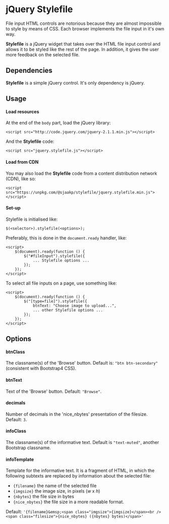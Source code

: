 jQuery Stylefile
================

File input HTML controls are notorious because they are almost impossible to style by means of CSS. Each browser implements the file input in it's own way. 

**Stylefile** is a jQuery widget that takes over the HTML file input control and allows it to be styled like the rest of the page. In addition, it gives the user more feedback on the selected file.

## Dependencies ##

**Stylefile** is a simple jQuery control. It's only dependency is jQuery.

## Usage ##

#### Load resources ####

At the end of the `body` part, load the jQuery library:
 
    <script src="http://code.jquery.com/jquery-2.1.1.min.js"></script>
    
And the **Stylefile** code:

    <script src="jquery.stylefile.js"></script>
    
#### Load from CDN ####

You may also load the **Stylefile** code from a content distribution network (CDN), like so:

    <script src="https://unpkg.com/@sjaakp/stylefile/jquery.stylefile.min.js"></script>


#### Set-up ####

Stylefile is initialised like:

    $(<selector>).stylefile(<options>);

Preferably, this is done in the `document.ready` handler, like:

    <script>
        $(document).ready(function () {
            $("#fileInput").stylefile({
                ... Stylefile options ...
            });
        });
    </script>

To select all file inputs on a page, use something like:

    <script>
        $(document).ready(function () {
            $("[type=file]").stylefile({
				btnText: "Choose image to upload...",
                ... other Stylefile options ...
            });
        });
    </script>
 
## Options ##

#### btnClass ####

The classname(s) of the 'Browse' button. Default is: `"btn btn-secondary"` (consistent with Bootstrap4 CSS).

#### btnText ####

Text of the 'Browse' button. Default: `"Browse"`.

#### decimals ####

Number of decimals in the 'nice_nbytes' presentation of the filesize. Default: `3`.

#### infoClass ####

The classname(s) of the informative text. Default is `"text-muted"`, another Bootstrap classname.

#### infoTemplate ####

Template for the informative text. It is a fragment of HTML, in which the following subtexts are replaced by information about the selected file:

- `{filename}` the name of the selected file
- `{imgsize}`	the image size, in pixels (*w* x *h*)
- `{nbytes}` the file size in bytes
- `{nice_nbytes}` the file size in a more readable format.

Default: `'{filename}&emsp;<span class="imgsize">{imgsize}</span><br /><span class="filesize">{nice_nbytes} ({nbytes} bytes)</span>'`
